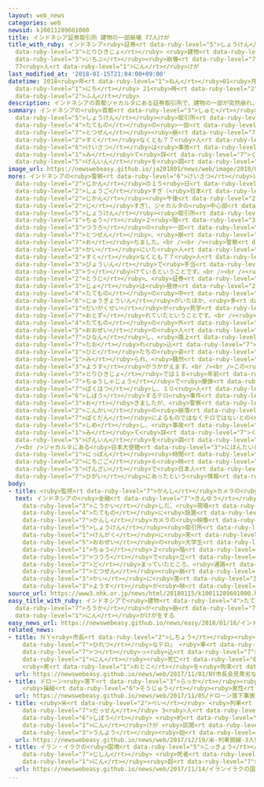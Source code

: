 ```yaml
---
layout: web_news
categories: web
newsid: k10011289601000
title: インドネシア証券取引所 建物の一部崩壊 77人けが
title_with_ruby: インドネシア<ruby>証券<rt data-ruby-level="5">しょうけん</rt></ruby><ruby>取引所<rt
  data-ruby-level="3">とりひきじょ</rt></ruby> <ruby>建物<rt data-ruby-level="4">たてもの</rt></ruby>の<ruby>一部<rt
  data-ruby-level="3">いちぶ</rt></ruby><ruby>崩壊<rt data-ruby-level="7">ほうかい</rt></ruby>
  77<ruby>人<rt data-ruby-level="1">にん</rt></ruby>けが
last_modified_at: '2018-01-15T21:04:00+09:00'
datetime: 2018<ruby>年<rt data-ruby-level="1">ねん</rt></ruby>01<ruby>月<rt data-ruby-level="1">がつ</rt></ruby>15<ruby>日<rt
  data-ruby-level="1">にち</rt></ruby> 21<ruby>時<rt data-ruby-level="2">じ</rt></ruby>04<ruby>分<rt
  data-ruby-level="2">ふん</rt></ruby>
description: インドネシアの首都ジャカルタにある証券取引所で、建物の一部が突然崩れ、少なくとも７７人がけがをしました。警察は事故と見て詳しい原因を調べています。
summary: インドネシアの<ruby>首都<rt data-ruby-level="3">しゅと</rt></ruby>ジャカルタにある<ruby>証券<rt
  data-ruby-level="5">しょうけん</rt></ruby><ruby>取引所<rt data-ruby-level="3">とりひきじょ</rt></ruby>で、<ruby>建物<rt
  data-ruby-level="4">たてもの</rt></ruby>の<ruby>一部<rt data-ruby-level="3">いちぶ</rt></ruby>が<ruby>突然<rt
  data-ruby-level="7">とつぜん</rt></ruby><ruby>崩<rt data-ruby-level="7">くず</rt></ruby>れ、<ruby>少<rt
  data-ruby-level="2">すく</rt></ruby>なくとも７７<ruby>人<rt data-ruby-level="1">にん</rt></ruby>がけがをしました。<ruby>警察<rt
  data-ruby-level="6">けいさつ</rt></ruby>は<ruby>事故<rt data-ruby-level="5">じこ</rt></ruby>と<ruby>見<rt
  data-ruby-level="1">み</rt></ruby>て<ruby>詳<rt data-ruby-level="7">くわ</rt></ruby>しい<ruby>原因<rt
  data-ruby-level="5">げんいん</rt></ruby>を<ruby>調<rt data-ruby-level="3">しら</rt></ruby>べています。
image_url: https://newswebeasy.github.io/ja201801/news/web/image/2018/01/15/K10011289601_1801152103_1801152103_01_03.jpg
more: インドネシアの<ruby>警察<rt data-ruby-level="6">けいさつ</rt></ruby>によりますと<ruby>現地<rt data-ruby-level="5">げんち</rt></ruby><ruby>時間<rt
  data-ruby-level="2">じかん</rt></ruby>の１５<ruby>日<rt data-ruby-level="1">にち</rt></ruby><ruby>正午<rt
  data-ruby-level="2">しょうご</rt></ruby>すぎ（<ruby>日本<rt data-ruby-level="1">にっぽん</rt></ruby><ruby>時間<rt
  data-ruby-level="2">じかん</rt></ruby><ruby>午後<rt data-ruby-level="2">ごご</rt></ruby>２<ruby>時<rt
  data-ruby-level="2">じ</rt></ruby>すぎ）、ジャカルタの<ruby>中心部<rt data-ruby-level="3">ちゅうしんぶ</rt></ruby>にある<ruby>証券<rt
  data-ruby-level="5">しょうけん</rt></ruby><ruby>取引所<rt data-ruby-level="3">とりひきじょ</rt></ruby>の<ruby>中<rt
  data-ruby-level="1">ちゅう</rt></ruby>２<ruby>階<rt data-ruby-level="3">かい</rt></ruby>の<ruby>通路<rt
  data-ruby-level="3">つうろ</rt></ruby>の<ruby>一部<rt data-ruby-level="3">いちぶ</rt></ruby>が<ruby>突然<rt
  data-ruby-level="7">とつぜん</rt></ruby>、<ruby>崩<rt data-ruby-level="7">くず</rt></ruby>れ<ruby>落<rt
  data-ruby-level="7">お</rt></ruby>ちました。<br /><br /><ruby>警察<rt data-ruby-level="6">けいさつ</rt></ruby>によりますと、１<ruby>階<rt
  data-ruby-level="3">かい</rt></ruby>にいた<ruby>人<rt data-ruby-level="1">ひと</rt></ruby>など<ruby>少<rt
  data-ruby-level="2">すく</rt></ruby>なくとも７７<ruby>人<rt data-ruby-level="1">にん</rt></ruby>がけがをして<ruby>病院<rt
  data-ruby-level="3">びょういん</rt></ruby>で<ruby>手当<rt data-ruby-level="2">てあ</rt></ruby>てを<ruby>受<rt
  data-ruby-level="3">う</rt></ruby>けているということです。<br /><br /><ruby>地元<rt data-ruby-level="2">じもと</rt></ruby>メディアなどによりますと、<ruby>当時<rt
  data-ruby-level="2">とうじ</rt></ruby>、<ruby>証券<rt data-ruby-level="5">しょうけん</rt></ruby><ruby>所<rt
  data-ruby-level="3">じょ</rt></ruby>は<ruby>昼休<rt data-ruby-level="2">ひるやす</rt></ruby>みで、<ruby>建物<rt
  data-ruby-level="4">たてもの</rt></ruby>の<ruby>中<rt data-ruby-level="1">なか</rt></ruby>には<ruby>従業員<rt
  data-ruby-level="6">じゅうぎょういん</rt></ruby>がいたほか、<ruby>多<rt data-ruby-level="2">おお</rt></ruby>くの<ruby>大学生<rt
  data-ruby-level="1">だいがくせい</rt></ruby>が<ruby>見学<rt data-ruby-level="1">けんがく</rt></ruby>に<ruby>訪<rt
  data-ruby-level="7">おとず</rt></ruby>れていたということです。<br /><ruby>映像<rt data-ruby-level="6">えいぞう</rt></ruby>では、<ruby>建物<rt
  data-ruby-level="4">たてもの</rt></ruby>の<ruby>外<rt data-ruby-level="2">そと</rt></ruby>に<ruby>大勢<rt
  data-ruby-level="5">おおぜい</rt></ruby>の<ruby>人<rt data-ruby-level="1">ひと</rt></ruby>が<ruby>避難<rt
  data-ruby-level="7">ひなん</rt></ruby>し、<ruby>路上<rt data-ruby-level="3">ろじょう</rt></ruby>などに<ruby>倒<rt
  data-ruby-level="7">たお</rt></ruby>れ<ruby>込<rt data-ruby-level="7">こ</rt></ruby>んでいる<ruby>人<rt
  data-ruby-level="1">ひと</rt></ruby>たちの<ruby>姿<rt data-ruby-level="6">すがた</rt></ruby>も<ruby>見<rt
  data-ruby-level="1">み</rt></ruby>られ、<ruby>騒然<rt data-ruby-level="7">そうぜん</rt></ruby>とした<ruby>様子<rt
  data-ruby-level="3">ようす</rt></ruby>がうかがえます。<br /><br />この<ruby>証券<rt data-ruby-level="5">しょうけん</rt></ruby><ruby>取引所<rt
  data-ruby-level="3">とりひきじょ</rt></ruby>では１８<ruby>年前<rt data-ruby-level="2">ねんまえ</rt></ruby>、<ruby>駐車場<rt
  data-ruby-level="7">ちゅうしゃじょう</rt></ruby>で<ruby>爆弾<rt data-ruby-level="7">ばくだん</rt></ruby>が<ruby>爆発<rt
  data-ruby-level="7">ばくはつ</rt></ruby>し、１０<ruby>人<rt data-ruby-level="1">にん</rt></ruby>が<ruby>死亡<rt
  data-ruby-level="6">しぼう</rt></ruby>するテロ<ruby>事件<rt data-ruby-level="5">じけん</rt></ruby>が<ruby>起<rt
  data-ruby-level="3">お</rt></ruby>きましたが、<ruby>警察<rt data-ruby-level="6">けいさつ</rt></ruby>は、<ruby>今回<rt
  data-ruby-level="2">こんかい</rt></ruby>の<ruby>崩落<rt data-ruby-level="7">ほうらく</rt></ruby>は<ruby>爆弾<rt
  data-ruby-level="7">ばくだん</rt></ruby>によるものではなくテロではないとの<ruby>見方<rt data-ruby-level="2">みかた</rt></ruby>を<ruby>示<rt
  data-ruby-level="5">しめ</rt></ruby>し、<ruby>事故<rt data-ruby-level="5">じこ</rt></ruby>と<ruby>見<rt
  data-ruby-level="1">み</rt></ruby>て<ruby>詳<rt data-ruby-level="7">くわ</rt></ruby>しい<ruby>原因<rt
  data-ruby-level="5">げんいん</rt></ruby>を<ruby>調<rt data-ruby-level="3">しら</rt></ruby>べています。<br
  /><br />ジャカルタにある<ruby>日本大使館<rt data-ruby-level="3">にほんたいしかん</rt></ruby>によりますと、<ruby>日本<rt
  data-ruby-level="1">にっぽん</rt></ruby><ruby>時間<rt data-ruby-level="2">じかん</rt></ruby>１５<ruby>日午後<rt
  data-ruby-level="2">にちごご</rt></ruby>６<ruby>時<rt data-ruby-level="2">じ</rt></ruby><ruby>現在<rt
  data-ruby-level="5">げんざい</rt></ruby>で<ruby>日本人<rt data-ruby-level="1">にほんじん</rt></ruby>が<ruby>被害<rt
  data-ruby-level="7">ひがい</rt></ruby>にあったという<ruby>情報<rt data-ruby-level="5">じょうほう</rt></ruby>はないということです。
body:
- title: <ruby>監視<rt data-ruby-level="7">かんし</rt></ruby>カメラの<ruby>映像<rt data-ruby-level="6">えいぞう</rt></ruby>には
  text: インドネシアの<ruby>金融<rt data-ruby-level="7">きんゆう</rt></ruby><ruby>当局<rt data-ruby-level="3">とうきょく</rt></ruby>が<ruby>公開<rt
    data-ruby-level="3">こうかい</rt></ruby>した、<ruby>現場<rt data-ruby-level="5">げんば</rt></ruby>の<ruby>建物<rt
    data-ruby-level="4">たてもの</rt></ruby>に<ruby>設置<rt data-ruby-level="5">せっち</rt></ruby>された<ruby>監視<rt
    data-ruby-level="7">かんし</rt></ruby>カメラの<ruby>映像<rt data-ruby-level="6">えいぞう</rt></ruby>には、<ruby>証券<rt
    data-ruby-level="5">しょうけん</rt></ruby><ruby>取引所<rt data-ruby-level="3">とりひきじょ</rt></ruby>を<ruby>見学<rt
    data-ruby-level="1">けんがく</rt></ruby>に<ruby>来<rt data-ruby-level="2">き</rt></ruby>ていた<ruby>大勢<rt
    data-ruby-level="5">おおぜい</rt></ruby>の<ruby>大学生<rt data-ruby-level="1">だいがくせい</rt></ruby>が、<ruby>中<rt
    data-ruby-level="1">ちゅう</rt></ruby>２<ruby>階<rt data-ruby-level="3">かい</rt></ruby>にある<ruby>通路<rt
    data-ruby-level="3">つうろ</rt></ruby>で<ruby>立<rt data-ruby-level="2">た</rt></ruby>ち<ruby>止<rt
    data-ruby-level="2">ど</rt></ruby>まっていたところ、<ruby>通路<rt data-ruby-level="3">つうろ</rt></ruby>が<ruby>突然<rt
    data-ruby-level="7">とつぜん</rt></ruby><ruby>崩<rt data-ruby-level="7">くず</rt></ruby>れ、そのまま１<ruby>階<rt
    data-ruby-level="3">かい</rt></ruby>に<ruby>落<rt data-ruby-level="3">お</rt></ruby>ちる<ruby>様子<rt
    data-ruby-level="3">ようす</rt></ruby>が<ruby>映<rt data-ruby-level="6">うつ</rt></ruby>されています。
source_url: https://www3.nhk.or.jp/news/html/20180115/k10011289601000.html
easy_title_with_ruby: インドネシアで<ruby>建物<rt data-ruby-level="4">たてもの</rt></ruby>の<ruby>廊下<rt
  data-ruby-level="7">ろうか</rt></ruby>が<ruby>崩<rt data-ruby-level="7">くず</rt></ruby>れて７７<ruby>人<rt
  data-ruby-level="1">にん</rt></ruby>がけがをする
easy_news_url: https://newswebeasy.github.io/news/easy/2018/01/16/インドネシアで建物の廊下が崩れて77人がけがをする
related_news:
- title: ＮＹ<ruby>市長<rt data-ruby-level="2">しちょう</rt></ruby><ruby>会見<rt data-ruby-level="2">かいけん</rt></ruby>「<ruby>卑劣<rt
    data-ruby-level="7">ひれつ</rt></ruby>なテロ」 <ruby>車<rt data-ruby-level="1">くるま</rt></ruby><ruby>突<rt
    data-ruby-level="7">つ</rt></ruby>っ<ruby>込<rt data-ruby-level="7">こ</rt></ruby>み８<ruby>人<rt
    data-ruby-level="1">にん</rt></ruby><ruby>死亡<rt data-ruby-level="6">しぼう</rt></ruby>
    <ruby>男<rt data-ruby-level="1">おとこ</rt></ruby>を<ruby>拘束<rt data-ruby-level="7">こうそく</rt></ruby>
  url: https://newswebeasy.github.io/news/web/2017/11/01/NY市長会見卑劣なテロ-車突っ込み8人死亡-男を拘束
- title: ドローン<ruby>落下<rt data-ruby-level="3">らっか</rt></ruby><ruby>事故<rt data-ruby-level="5">じこ</rt></ruby>
    <ruby>操縦<rt data-ruby-level="6">そうじゅう</rt></ruby><ruby>男性<rt data-ruby-level="5">だんせい</rt></ruby>「コントロールきかず」
  url: https://newswebeasy.github.io/news/web/2017/11/05/ドローン落下事故-操縦男性コントロールきかず
- title: <ruby>米<rt data-ruby-level="2">べい</rt></ruby> <ruby>列車<rt data-ruby-level="3">れっしゃ</rt></ruby><ruby>脱線<rt
    data-ruby-level="7">だっせん</rt></ruby> 3<ruby>人<rt data-ruby-level="1">にん</rt></ruby><ruby>死亡<rt
    data-ruby-level="6">しぼう</rt></ruby> <ruby>約<rt data-ruby-level="4">やく</rt></ruby>100<ruby>人<rt
    data-ruby-level="1">にん</rt></ruby>けが <ruby>区間<rt data-ruby-level="3">くかん</rt></ruby>は<ruby>運用<rt
    data-ruby-level="3">うんよう</rt></ruby><ruby>始<rt data-ruby-level="3">はじ</rt></ruby>まったばかり
  url: https://newswebeasy.github.io/news/web/2017/12/19/米-列車脱線-3人死亡-約100人けが-区間は運用始まったばかり
- title: イラン・イラクの<ruby>国境<rt data-ruby-level="5">こっきょう</rt></ruby><ruby>付近<rt data-ruby-level="4">ふきん</rt></ruby>の<ruby>地震<rt
    data-ruby-level="7">じしん</rt></ruby> <ruby>死者<rt data-ruby-level="3">ししゃ</rt></ruby>が４５０<ruby>人<rt
    data-ruby-level="1">にん</rt></ruby><ruby>超<rt data-ruby-level="7">こ</rt></ruby>える
  url: https://newswebeasy.github.io/news/web/2017/11/14/イランイラクの国境付近の地震-死者が450人超える
...
```

